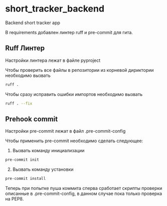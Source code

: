 # short_tracker_backend
Backend short tracker app

В requirements добавлен линтер ruff и pre-commit для гита.

## Ruff Линтер

Настройки линтера лежат в файле pyproject

Чтобы проверить все файлы в репозитории из корневой дириктории необходимо вызвать

```bash
ruff .
```

Чтобы сразу исправить ошибки импортов необходимо вызвать

```bash
ruff . --fix
```

## Prehook commit

Настройки pre-commit лежат в файл .pre-commit-config

Чтобы применить pre-commit необходимо сделать следующее:

1. Вызвать команду инициализации

```bash
pre-commit init
```

2. Вызвать команду установки

```bash
pre-commit install
```

Теперь при попытке пуша коммита сперва сработает скрипты проверки описанные в .pre-commit-config, в данном случае пока только проверка на PEP8.
